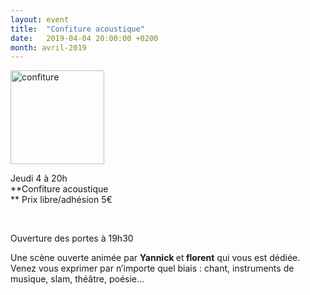 ```yaml
---
layout: event
title:  "Confiture acoustique"
date:   2019-04-04 20:00:00 +0200
month: avril-2019
---
```

<span style="font-weight:400;"><img class=" size-thumbnail wp-image-1621 alignleft" src="http://localhost/wpagendarts/wp-content/uploads/2017/01/confiture2.jpg?w=150" alt="confiture" width="150" height="150" srcset="http://localhost/wpagendarts/wp-content/uploads/2017/01/confiture2.jpg 600w, http://localhost/wpagendarts/wp-content/uploads/2017/01/confiture2-300x300.jpg 300w, http://localhost/wpagendarts/wp-content/uploads/2017/01/confiture2-150x150.jpg 150w" sizes="(max-width: 150px) 100vw, 150px" /></span>

Jeudi 4 à 20h  
**Confiture acoustique  
** <span style="font-weight:400;">Prix libre/adhésion 5€</span>

&nbsp;

<span style="font-weight:400;">Ouverture des portes à 19h30</span>

<span style="font-weight:400;">Une scène ouverte animée par <strong>Yannick </strong>et<strong> florent</strong> qui vous est dédiée.<br /> </span><span style="font-weight:400;">Venez vous exprimer par n’importe quel biais : chant, instruments de musique, slam, théâtre, poésie... </span>